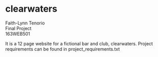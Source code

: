 # clearwaters

Faith-Lynn Tenorio
<br>Final Project 
<br>163WEB501

It is a 12 page website for a fictional bar and club, clearwaters.
Project requirements can be found in project_requirements.txt
